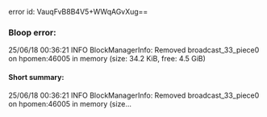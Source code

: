error id: VauqFvB8B4V5+WWqAGvXug==
### Bloop error:

25/06/18 00:36:21 INFO BlockManagerInfo: Removed broadcast_33_piece0 on hpomen:46005 in memory (size: 34.2 KiB, free: 4.5 GiB)
#### Short summary: 

25/06/18 00:36:21 INFO BlockManagerInfo: Removed broadcast_33_piece0 on hpomen:46005 in memory (size...